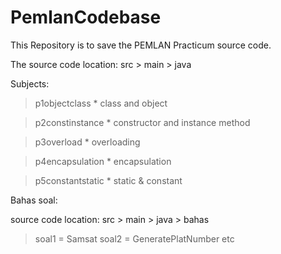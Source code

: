 # PemlanCodebase
This Repository is to save the PEMLAN Practicum source code.

The source code location:
src > main > java

Subjects:
> p1objectclass
    * class and object
    
> p2constinstance
    * constructor and instance method

> p3overload
    * overloading

> p4encapsulation
    * encapsulation

> p5constantstatic
    * static & constant


Bahas soal:

source code location:
src > main > java > bahas

> soal1 = Samsat
> soal2 = GeneratePlatNumber
> etc
